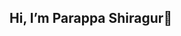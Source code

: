 ## Hi, I’m Parappa Shiragur👋

<!--
**Parappa14/Parappa14** is a ✨ _special_ ✨ repository because its `README.md` (this file) appears on your GitHub profile.

Here are some ideas to get you started:

# 👋 Hi, I’m Parappa Shiragur

Firmware & Test Automation Engineer in training • Enthusiastic about NVMe / PCIe / Networking / UEFI  
Currently in BCA (5th Semester) • Building test infrastructure & tools to verify performance, protocol compliance, and system reliability.

---

## 🔭 Currently Working On

- Automated **NVMe + PCIe validation** workflows using Python & performance tools.  
- Building test scripts / pytest suites for I/O workloads (random read/write, mixed workloads).  
- Learning UEFI (EDK II) app development & firmware boot flows.  
- Collecting logs, parsing driver / system outputs for failure diagnosis.

---

## 🛠 Skills & Technologies

| Domain | Skills |
|---|---|
| Languages | Python · PowerShell · Bash · Basic C |
| Tools & Testing | pytest · fio · DiskSpd · nvme-cli · iperf3 · Iometer |
| Concepts | PCIe fundamentals (lanes / generations / link width), NVMe command & namespace management, driver logs / event tracing, power state transitions, error recovery |
| OS / Environment | Windows · Linux · Virtualization · QEMU |
| Others | Git · GitHub Actions · Regex & log parsing · Basic algorithm / data structure understanding |

---

## ⭐ Featured Projects

| Project | Description |
|---|-------------|
| **nvme-fio-tests** | A Python-based test harness that runs fio jobs, parses performance output, and checks against thresholds (latency, IOPS). |
| **edk-hello** | Minimal UEFI “Hello, World” app using EDK II with build + QEMU run instructions. |
| **iperf-automation** | Automation of iperf3 server/client tests using pytest, subprocess; includes log parsing and reports. |
| **pci-windows-harness** | PowerShell / Windows scripts for capturing PCIe device properties, running stress I/O, gathering logs. |
| **tools / snippets** | Helpers for parsing fio/iperf output, regex extractors, utility scripts (e.g. extract driver names, logs). |

---

## 🚀 What I’m Learning / Exploring

- Advanced error injection & recovery on PCIe & NVMe.  
- Firmware internals: UEFI, ACPI, power states.  
- Building compliance & certification workflows (PCI-SIG, NVMe).  
- Writing more robust, production-grade automation tools with CI/CD.  

---

## 📫 Contact Me

- Email: *your-email@example.com*  
- LinkedIn: [Parappa Shiragur](https://www.linkedin.com/in/parappa-shiragur-6b60a2100/)  
- GitHub: github.com/your-username  

---

## 📌 Let’s Connect

If you’re interested in firmware testing, storage performance, or building automation tools — I’d love to collaborate or exchange insights. Feel free to reach out!  
